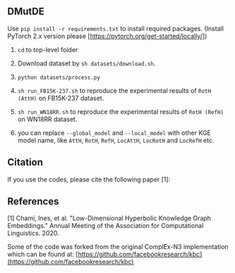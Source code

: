 ## DMutDE

Use `pip install -r requirements.txt` to install required packages. (Install PyTorch 2.x version please [https://pytorch.org/get-started/locally/]) 

1. `cd` to top-level folder
2. Download dataset by `sh datasets/download.sh`.
3. `python datasets/process.py`

4. `sh run_FB15K-237.sh` to reproduce the experimental results of `RotH (AttH)` on FB15K-237 dataset.
5. `sh run_WN18RR.sh` to reproduce the experimental results of `RotH (RefH)` on WN18RR dataset.

6. you can replace `--global_model` and `--local_model` with other KGE model name, like `AttH`, `RotH`, `RefH`, `LocAttH`, `LocRotH` and `LocRefH` etc.

## Citation

If you use the codes, please cite the following paper [1]:

## References

[1] Chami, Ines, et al. "Low-Dimensional Hyperbolic Knowledge Graph Embeddings."
Annual Meeting of the Association for Computational Linguistics. 2020.

Some of the code was forked from the original ComplEx-N3 implementation which can be found at: [https://github.com/facebookresearch/kbc](https://github.com/facebookresearch/kbc)

